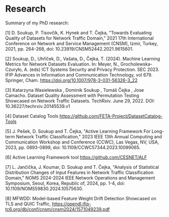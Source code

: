 # Research
Summary of my PhD research:

[1] D. Soukup, P. Tisovčík, K. Hynek and T. Čejka, "Towards Evaluating Quality of Datasets for Network Traffic Domain," 2021 17th International Conference on Network and Service Management (CNSM), Izmir, Turkey, 2021, pp. 264-268, doi: 10.23919/CNSM52442.2021.9615601.

[2] Soukup, D., Uhříček, D., Vašata, D., Čejka, T. (2024). Machine Learning Metrics for Network Datasets Evaluation. In: Meyer, N., Grocholewska-Czuryło, A. (eds) ICT Systems Security and Privacy Protection. SEC 2023. IFIP Advances in Information and Communication Technology, vol 679. Springer, Cham. https://doi.org/10.1007/978-3-031-56326-3_22

[3] Katarzyna Wasielewska , Dominik Soukup , Tomáš Čejka , Jose Camacho. Dataset Quality Assessment with Permutation Testing Showcased on Network Traffic Datasets. TechRxiv. June 29, 2022.
DOI: 10.36227/techrxiv.20145539.v1

[4] Dataset Catalog Tools https://github.com/FETA-Project/DatasetCatalog-Tools

[5] J. Pešek, D. Soukup and T. Čejka, "Active Learning Framework For Long-term Network Traffic Classification," 2023 IEEE 13th Annual Computing and Communication Workshop and Conference (CCWC), Las Vegas, NV, USA, 2023, pp. 0893-0899, doi: 10.1109/CCWC57344.2023.10099065.

[6] Active Learning Framework tool https://github.com/CESNET/ALF

[7] L. Jančička, J. Koumar, D. Soukup and T. Čejka, "Analysis of Statistical Distribution Changes of Input Features in Network Traffic Classification Domain," NOMS 2024-2024 IEEE Network Operations and Management Symposium, Seoul, Korea, Republic of, 2024, pp. 1-4, doi: 10.1109/NOMS59830.2024.10575630.

[8] MFWDD: Model-based Feature Weight Drift Detection Showcased on TLS and QUIC Traffic, https://opendl.ifip-tc6.org/db/conf/cnsm/cnsm2024/1571049239.pdf

